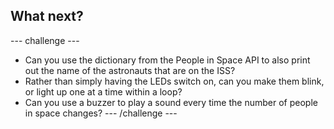 ## What next?
--- challenge ---
- Can you use the dictionary from the People in Space API to also print out the name of the astronauts that are on the ISS?
- Rather than simply having the LEDs switch on, can you make them blink, or light up one at a time within a loop?
- Can you use a buzzer to play a sound every time the number of people in space changes?
--- /challenge ---
